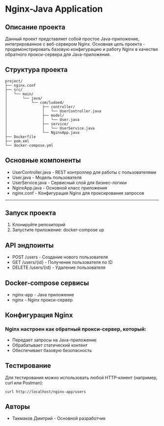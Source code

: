 # Nginx-Java Application

## Описание проекта

Данный проект представляет собой простое Java-приложение, интегрированное с веб-сервером Nginx. Основная цель проекта - продемонстрировать базовую конфигурацию и работу Nginx в качестве обратного прокси-сервера для Java-приложения.

## Структура проекта
```
project/
├── nginx.conf
├── src/
│   └── main/
│       └── java/
│           └── com/ludoed/
│                ├── controller/
│                │   └── UserController.java
│                ├── model/
│                │   └── User.java
│                ├── service/
│                │   └── UserService.java
│                └── NginxApp.java
├── Dockerfile
├── pom.xml
└── docker-compose.yml
```

## Основные компоненты

- UserController.java - REST контроллер для работы с пользователями
- User.java - Модель пользователя
- UserService.java - Сервисный слой для бизнес-логики
- NginxApp.java - Основной класс приложения
- nginx.conf - Конфигурация Nginx для проксирования запросов

---

## Запуск проекта

1. Клонируйте репозиторий
2. Запустите приложение: docker-compose up

## API эндпоинты

- POST /users - Создание нового пользователя
- GET /users/{id} - Получение пользователя по ID
- DELETE /users/{id} - Удаление пользователя

## Docker-compose сервисы

- nginx-app - Java приложение
- nginx - Nginx прокси-сервер

## Конфигурация Nginx
### Nginx настроен как обратный прокси-сервер, который:

- Передает запросы на Java-приложение
- Обрабатывает статический контент
- Обеспечивает базовую безопасность

## Тестирование
 Для тестирования можно использовать любой HTTP-клиент (например, curl или Postman):
 ```
 curl http://localhost/nginx-app/users
```

## Авторы
- Такмаков Дмитрий - Основной разработчик